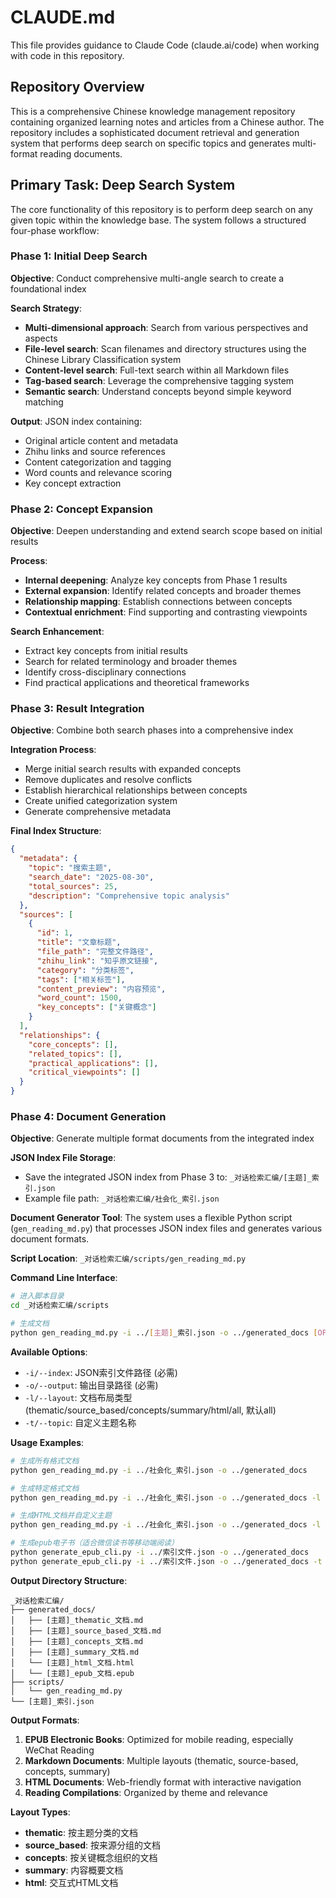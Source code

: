 # CLAUDE.md

This file provides guidance to Claude Code (claude.ai/code) when working with code in this repository.

## Repository Overview

This is a comprehensive Chinese knowledge management repository containing organized learning notes and articles from a Chinese author. The repository includes a sophisticated document retrieval and generation system that performs deep search on specific topics and generates multi-format reading documents.

## Primary Task: Deep Search System

The core functionality of this repository is to perform deep search on any given topic within the knowledge base. The system follows a structured four-phase workflow:

### Phase 1: Initial Deep Search
**Objective**: Conduct comprehensive multi-angle search to create a foundational index

**Search Strategy**:
- **Multi-dimensional approach**: Search from various perspectives and aspects
- **File-level search**: Scan filenames and directory structures using the Chinese Library Classification system
- **Content-level search**: Full-text search within all Markdown files
- **Tag-based search**: Leverage the comprehensive tagging system
- **Semantic search**: Understand concepts beyond simple keyword matching

**Output**: JSON index containing:
- Original article content and metadata
- Zhihu links and source references
- Content categorization and tagging
- Word counts and relevance scoring
- Key concept extraction

### Phase 2: Concept Expansion
**Objective**: Deepen understanding and extend search scope based on initial results

**Process**:
- **Internal deepening**: Analyze key concepts from Phase 1 results
- **External expansion**: Identify related concepts and broader themes
- **Relationship mapping**: Establish connections between concepts
- **Contextual enrichment**: Find supporting and contrasting viewpoints

**Search Enhancement**:
- Extract key concepts from initial results
- Search for related terminology and broader themes
- Identify cross-disciplinary connections
- Find practical applications and theoretical frameworks

### Phase 3: Result Integration
**Objective**: Combine both search phases into a comprehensive index

**Integration Process**:
- Merge initial search results with expanded concepts
- Remove duplicates and resolve conflicts
- Establish hierarchical relationships between concepts
- Create unified categorization system
- Generate comprehensive metadata

**Final Index Structure**:
```json
{
  "metadata": {
    "topic": "搜索主题",
    "search_date": "2025-08-30",
    "total_sources": 25,
    "description": "Comprehensive topic analysis"
  },
  "sources": [
    {
      "id": 1,
      "title": "文章标题",
      "file_path": "完整文件路径",
      "zhihu_link": "知乎原文链接",
      "category": "分类标签",
      "tags": ["相关标签"],
      "content_preview": "内容预览",
      "word_count": 1500,
      "key_concepts": ["关键概念"]
    }
  ],
  "relationships": {
    "core_concepts": [],
    "related_topics": [],
    "practical_applications": [],
    "critical_viewpoints": []
  }
}
```

### Phase 4: Document Generation
**Objective**: Generate multiple format documents from the integrated index

**JSON Index File Storage**:
- Save the integrated JSON index from Phase 3 to: `_对话检索汇编/[主题]_索引.json`
- Example file path: `_对话检索汇编/社会化_索引.json`

**Document Generator Tool**: 
The system uses a flexible Python script (`gen_reading_md.py`) that processes JSON index files and generates various document formats.

**Script Location**: `_对话检索汇编/scripts/gen_reading_md.py`

**Command Line Interface**:
```bash
# 进入脚本目录
cd _对话检索汇编/scripts

# 生成文档
python gen_reading_md.py -i ../[主题]_索引.json -o ../generated_docs [OPTIONS]
```

**Available Options**:
- `-i/--index`: JSON索引文件路径 (必需)
- `-o/--output`: 输出目录路径 (必需)
- `-l/--layout`: 文档布局类型 (thematic/source_based/concepts/summary/html/all, 默认all)
- `-t/--topic`: 自定义主题名称


**Usage Examples**:
```bash
# 生成所有格式文档
python gen_reading_md.py -i ../社会化_索引.json -o ../generated_docs

# 生成特定格式文档
python gen_reading_md.py -i ../社会化_索引.json -o ../generated_docs -l thematic

# 生成HTML文档并自定义主题
python gen_reading_md.py -i ../社会化_索引.json -o ../generated_docs -l html -t "我的主题"

# 生成epub电子书（适合微信读书等移动端阅读）
python generate_epub_cli.py -i ../索引文件.json -o ../generated_docs
python generate_epub_cli.py -i ../索引文件.json -o ../generated_docs -t "我的主题"

```

**Output Directory Structure**:
```
_对话检索汇编/
├── generated_docs/
│   ├── [主题]_thematic_文档.md
│   ├── [主题]_source_based_文档.md
│   ├── [主题]_concepts_文档.md
│   ├── [主题]_summary_文档.md
│   └── [主题]_html_文档.html
│   └── [主题]_epub_文档.epub
├── scripts/
│   └── gen_reading_md.py
└── [主题]_索引.json
```

**Output Formats**:
1. **EPUB Electronic Books**: Optimized for mobile reading, especially WeChat Reading
2. **Markdown Documents**: Multiple layouts (thematic, source-based, concepts, summary)
3. **HTML Documents**: Web-friendly format with interactive navigation
4. **Reading Compilations**: Organized by theme and relevance

**Layout Types**:
- **thematic**: 按主题分类的文档
- **source_based**: 按来源分组的文档
- **concepts**: 按关键概念组织的文档
- **summary**: 内容概要文档
- **html**: 交互式HTML文档
